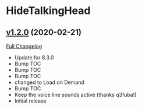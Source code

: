 # HideTalkingHead

## [v1.2.0](https://github.com/ketho-wow/HideTalkingHead/tree/v1.2.0) (2020-02-21)
[Full Changelog](https://github.com/ketho-wow/HideTalkingHead/commits/v1.2.0)

- Update for 8.3.0  
- Bump TOC  
- Bump TOC  
- Bump TOC  
- changed to Load on Demand  
- Bump TOC  
- Keep the voice line sounds active (thanks q3fuba!)  
- Initial release  
